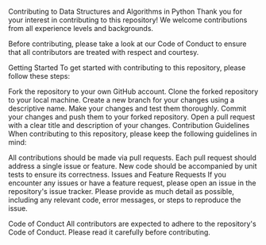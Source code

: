 Contributing to Data Structures and Algorithms in Python
Thank you for your interest in contributing to this repository! We welcome contributions from all experience levels and backgrounds.

Before contributing, please take a look at our Code of Conduct to ensure that all contributors are treated with respect and courtesy.

Getting Started
To get started with contributing to this repository, please follow these steps:

Fork the repository to your own GitHub account.
Clone the forked repository to your local machine.
Create a new branch for your changes using a descriptive name.
Make your changes and test them thoroughly.
Commit your changes and push them to your forked repository.
Open a pull request with a clear title and description of your changes.
Contribution Guidelines
When contributing to this repository, please keep the following guidelines in mind:

All contributions should be made via pull requests.
Each pull request should address a single issue or feature.
New code should be accompanied by unit tests to ensure its correctness.
Issues and Feature Requests
If you encounter any issues or have a feature request, please open an issue in the repository's issue tracker. Please provide as much detail as possible, including any relevant code, error messages, or steps to reproduce the issue.

Code of Conduct
All contributors are expected to adhere to the repository's Code of Conduct. Please read it carefully before contributing.

